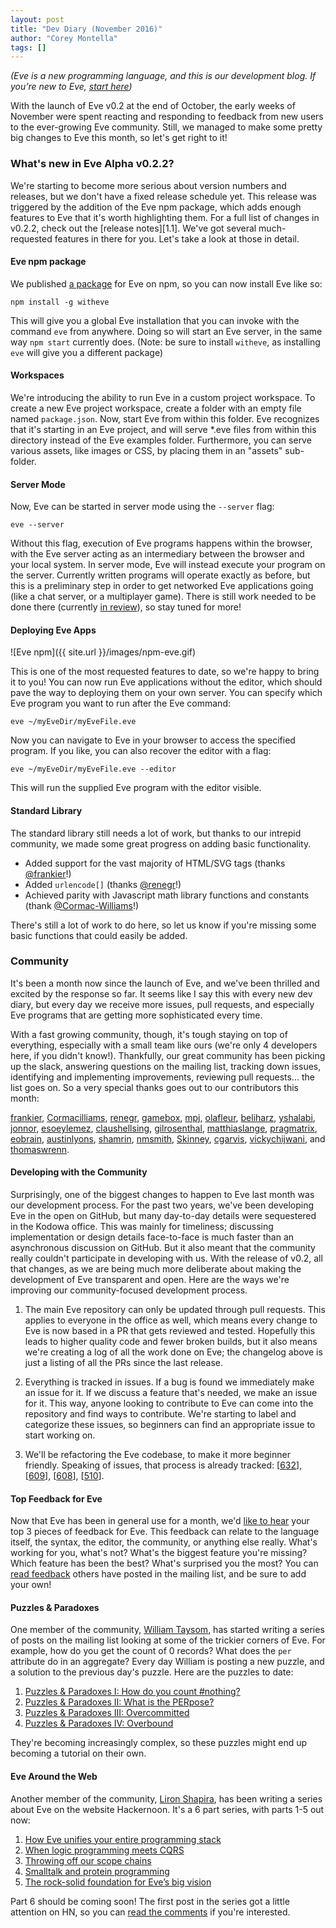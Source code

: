 ```yaml
---
layout: post
title: "Dev Diary (November 2016)"
author: "Corey Montella"
tags: []
---
```


_(Eve is a new programming language, and this is our development blog. If you’re new to Eve, [start here](http://play.witheve.com))_

With the launch of Eve v0.2 at the end of October, the early weeks of November were spent reacting and responding to feedback from new users to the ever-growing Eve community. Still, we managed to make some pretty big changes to Eve this month, so let's get right to it!

### What's new in Eve Alpha v0.2.2?

We're starting to become more serious about version numbers and releases, but we don't have a fixed release schedule yet. This release was triggered by the addition of the Eve npm package, which adds enough features to Eve that it's worth highlighting them. For a full list of changes in v0.2.2, check out the [release notes][1.1]. We've got several much-requested features in there for you. Let's take a look at those in detail.

#### Eve npm package

We published [a package](https://www.npmjs.com/package/witheve) for Eve on npm, so you can now install Eve like so:

```
npm install -g witheve
``` 

This will give you a global Eve installation that you can invoke with the command `eve` from anywhere. Doing so will start an Eve server, in the same way `npm start` currently does. (Note: be sure to install `witheve`, as installing `eve` will give you a different package)

#### Workspaces

We're introducing the ability to run Eve in a custom project workspace. To create a new Eve project workspace, create a folder with an empty file named `package.json`. Now, start Eve from within this folder. Eve recognizes that it's starting in an Eve project, and will serve *.eve files from within this directory instead of the Eve examples folder. Furthermore, you can serve various assets, like images or CSS, by placing them in an "assets" sub-folder.

#### Server Mode

Now, Eve can be started in server mode using the `--server` flag:

```
eve --server
```

Without this flag, execution of Eve programs happens within the browser, with the Eve server acting as an intermediary between the browser and your local system. In server mode, Eve will instead execute your program on the server. Currently written programs will operate exactly as before, but this is a preliminary step in order to get networked Eve applications going (like a chat server, or a multiplayer game). There is still work needed to be done there (currently [in review](https://github.com/witheve/Eve/pull/620)), so stay tuned for more!

#### Deploying Eve Apps

![Eve npm]({{ site.url }}/images/npm-eve.gif)

This is one of the most requested features to date, so we're happy to bring it to you! You can now run Eve applications without the editor, which should pave the way to deploying them on your own server. You can specify which Eve program you want to run after the Eve command:

```
eve ~/myEveDir/myEveFile.eve
```

Now you can navigate to Eve in your browser to access the specified program. If you like, you can also recover the editor with a flag:

```
eve ~/myEveDir/myEveFile.eve --editor
```

This will run the supplied Eve program with the editor visible.

#### Standard Library

The standard library still needs a lot of work, but thanks to our intrepid community, we made some great progress on adding basic functionality.

- Added support for the vast majority of HTML/SVG tags (thanks [@frankier](https://github.com/frankier)!)
- Added `urlencode[]` (thanks [@renegr](https://github.com/renegr)!)
- Achieved parity with Javascript math library functions and constants (thank [@Cormac-Williams](https://github.com/Cormac-Williams)!)

There's still a lot of work to do here, so let us know if you're missing some basic functions that could easily be added. 

### Community

It's been a month now since the launch of Eve, and we've been thrilled and excited by the response so far. It seems like I say this with every new dev diary, but every day we receive more issues, pull requests, and especially Eve programs that are getting more sophisticated every time.

With a fast growing community, though, it's tough staying on top of everything, especially with a small team like ours (we're only 4 developers here, if you didn't know!). Thankfully, our great community has been picking up the slack, answering questions on the mailing list, tracking down issues, identifying and implementing improvements, reviewing pull requests... the list goes on. So a very special thanks goes out to our contributors this month: 

[frankier](https://github.com/frankier), 
[Cormacilliams](https://github.com/Cormacilliams),
[renegr](https://github.com/renegr),
[gamebox](https://github.com/gamebox), 
[mpj](https://github.com/mpj), 
[olafleur](https://github.com/olafleur), 
[beliharz](https://github.com/beliharz), 
[yshalabi](https://github.com/yshalabi),
[jonnor](https://github.com/jonnor),
[esoeylemez](https://github.com/esoeylemez),
[claushellsing](https://github.com/claushellsing),
[gilrosenthal](https://github.com/gilrosenthal),
[matthiaslange](https://github.com/matthiaslange),
[pragmatrix](https://github.com/pragmatrix),
[eobrain](https://github.com/eobrain),
[austinlyons](https://github.com/austinlyons),
[shamrin](https://github.com/shamrin),
[nmsmith](https://github.com/nmsmith),
[Skinney](https://github.com/Skinney),
[cgarvis](https://github.com/cgarvis),
[vickychijwani](https://github.com/vickychijwani), and
[thomaswrenn](https://github.com/thomaswrenn).

#### Developing with the Community 

Surprisingly, one of the biggest changes to happen to Eve last month was our development process. For the past two years, we've been developing Eve in the open on GitHub, but many day-to-day details were sequestered in the Kodowa office. This was mainly for timeliness; discussing implementation or design details face-to-face is much faster than an asynchronous discussion on GitHub. But it also meant that the community really couldn't participate in developing with us. With the release of v0.2, all that changes, as we are being much more deliberate about making the development of Eve transparent and open. Here are the ways we're improving our community-focused development process. 

1. The main Eve repository can only be updated through pull requests. This applies to everyone in the office as well, which means every change to Eve is now based in a PR that gets reviewed and tested. Hopefully this leads to higher quality code and fewer broken builds, but it also means we're creating a log of all the work done on Eve; the changelog above is just a listing of all the PRs since the last release. 

2. Everything is tracked in issues. If a bug is found we immediately make an issue for it. If we discuss a feature that's needed, we make an issue for it. This way, anyone looking to contribute to Eve can come into the repository and find ways to contribute. We're starting to label and categorize these issues, so beginners can find an appropriate issue to start working on.     

3. We'll be refactoring the Eve codebase, to make it more beginner friendly. Speaking of issues, that process is already tracked: [[632](https://github.com/witheve/Eve/issues/632)], [[609](https://github.com/witheve/Eve/issues/609)], [[608](https://github.com/witheve/Eve/issues/609)], [[510](https://github.com/witheve/Eve/issues/510)].

#### Top Feedback for Eve

Now that Eve has been in general use for a month, we'd [like to hear](https://groups.google.com/forum/#!topic/eve-talk/vR-4y2kJv4Q) your top 3 pieces of feedback for Eve. This feedback can relate to the language itself, the syntax, the editor, the community, or anything else really. What's working for you, what's not? What's the biggest feature you're missing? Which feature has been the best? What's surprised you the most? You can [read feedback](https://groups.google.com/forum/#!topic/eve-talk/vR-4y2kJv4Q) others have posted in the mailing list, and be sure to add your own!

#### Puzzles & Paradoxes

One member of the community, [William Taysom](https://github.com/wtaysom), has started writing a series of posts on the mailing list looking at some of the trickier corners of Eve. For example, how do you get the count of 0 records? What does the `per` attribute do in an aggregate? Every day William is posting a new puzzle, and a solution to the previous day's puzzle. Here are the puzzles to date: 

1. [Puzzles & Paradoxes I: How do you count #nothing?](https://groups.google.com/forum/#!topic/eve-talk/m3dWMdJlrpo) 
2. [Puzzles & Paradoxes II: What is the PERpose?](https://groups.google.com/forum/#!topic/eve-talk/n2-A8CW1Iyg)
3. [Puzzles & Paradoxes III: Overcommitted](https://groups.google.com/forum/#!topic/eve-talk/BP4CP4f-RRU)
4. [Puzzles & Paradoxes IV: Overbound](https://groups.google.com/forum/#!topic/eve-talk/7lhPSjHU3kM)

They're becoming increasingly complex, so these puzzles might end up becoming a tutorial on their own.

#### Eve Around the Web

Another member of the community, [Liron Shapira](https://twitter.com/liron), has been writing a series about Eve on the website Hackernoon. It's a 6 part series, with parts 1-5 out now:

1. [How Eve unifies your entire programming stack](https://hackernoon.com/how-eve-unifies-your-entire-programming-stack-900ca80c58a7)
2. [When logic programming meets CQRS](https://hackernoon.com/when-logic-programming-meets-cqrs-1137ab2a5f86)
3. [Throwing off our scope chains](https://hackernoon.com/throwing-off-our-scope-chains-7567beb2d0b6)
4. [Smalltalk and protein programming](https://hackernoon.com/smalltalk-and-protein-programming-4da245ac93e2)
5. [The rock-solid foundation for Eve’s big vision](https://hackernoon.com/the-rock-solid-foundation-for-eves-big-vision-225b80b91e11)

Part 6 should be coming soon! The first post in the series got a little attention on HN, so you can [read the comments](https://news.ycombinator.com/item?id=13010396) if you're interested.